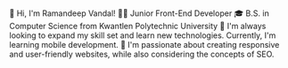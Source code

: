 👋 Hi, I'm Ramandeep Vandal!
👨‍💻 Junior Front-End Developer 
🎓 B.S. in Computer Science from Kwantlen Polytechnic University
🌱 I'm always looking to expand my skill set and learn new technologies. Currently, I'm learning mobile development.
🚀 I'm passionate about creating responsive and user-friendly websites, while also considering the concepts of SEO. 
